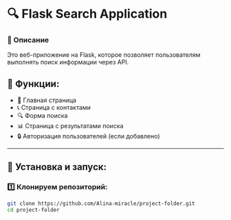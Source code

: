 # 🔍 Flask Search Application  

### 📌 Описание  
Это веб-приложение на Flask, которое позволяет пользователям выполнять поиск информации через API.  

## 🚀 Функции:
- 📌 Главная страница
- 📞 Страница с контактами
- 🔍 Форма поиска
- 📊 Страница с результатами поиска
- 🔒 Авторизация пользователей (если добавлено)

---

## 🔧 Установка и запуск:
### 1️⃣ Клонируем репозиторий:
```sh
git clone https://github.com/Alina-miracle/project-folder.git
cd project-folder
